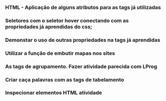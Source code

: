 ### HTML - Aplicação de alguns atributos para as tags já utilizadas

### Seletores com o seletor hover conectando com as propriedades já aprendidas do css;

### Demonstar o uso de outras propriedades na tags já aprendidas

### Utilizar a função de embutir mapas nos sites

### As tags de agrupamento. Fazer atividade parecida com LProg

### Criar caça palavras com as tags de tabelamento

### Inspecionar elementos HTML atividade
